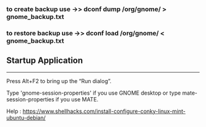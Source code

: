 ### to create backup use ->>   dconf dump /org/gnome/ > gnome_backup.txt

### to restore backup use ->>  dconf load /org/gnome/ < gnome_backup.txt

## Startup Application
---
Press Alt+F2 to bring up the “Run dialog”.

Type 'gnome-session-properties' if you use GNOME desktop or type mate-session-properties if you use MATE.

Help : https://www.shellhacks.com/install-configure-conky-linux-mint-ubuntu-debian/
